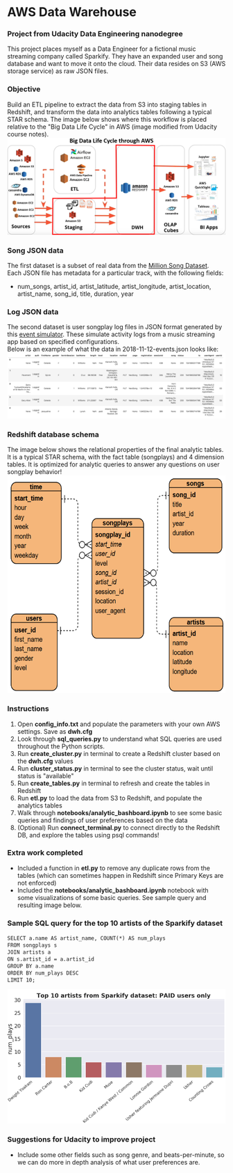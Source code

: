 # AWS Data Warehouse
### Project from Udacity Data Engineering nanodegree
This project places myself as a Data Engineer for a fictional music streaming company called Sparkify. They have an expanded user and song database and want to move it onto the cloud. Their data resides on S3 (AWS storage service) as raw JSON files.

### Objective
Build an ETL pipeline to extract the data from S3 into staging tables in Redshift, and transform the data into analytics tables following a typical STAR schema. The image below shows where this workflow is placed relative to the "Big Data Life Cycle" in AWS (image modified from Udacity course notes).
<img src="images/BigData_Cycle.PNG"> 

### Song JSON data
The first dataset is a subset of real data from the [Million Song Dataset](http://millionsongdataset.com/).  
Each JSON file has metadata for a particular track, with the following fields:
- num_songs, artist_id, artist_latitude, artist_longitude, artist_location, artist_name, song_id, title, duration, year

### Log JSON data  
The second dataset is user songplay log files in JSON format generated by this [event simulator](https://github.com/Interana/eventsim). These simulate activity logs from a music streaming app based on specified configurations.  
Below is an example of what the data in 2018-11-12-events.json looks like:  
<img src="images/log-data.PNG">  

### Redshift database schema
The image below shows the relational properties of the final analytic tables. It is a typical STAR schema, with the fact table (songplays) and 4 dimension tables. It is optimized for analytic queries to answer any questions on user songplay behavior!
<img src="images/ERD_rough.PNG" width="600" height="500">

### Instructions
1. Open **config_info.txt** and populate the parameters with your own AWS settings. Save as **dwh.cfg**  
2. Look through **sql_queries.py** to understand what SQL queries are used throughout the Python scripts.  
3. Run **create_cluster.py** in terminal to create a Redshift cluster based on the **dwh.cfg** values
4. Run **cluster_status.py** in terminal to see the cluster status, wait until status is "available" 
5. Run **create_tables.py** in terminal to refresh and create the tables in Redshift
6. Run **etl.py** to load the data from S3 to Redshift, and populate the analytics tables
7. Walk through **notebooks/analytic_bashboard.ipynb** to see some basic queries and findings of user preferences based on the data
8. (Optional) Run **connect_terminal.py** to connect directly to the Redshift DB, and explore the tables using psql commands!

### Extra work completed   
- Included a function in **etl.py** to remove any duplicate rows from the tables (which can sometimes happen in Redshift since Primary Keys are not enforced)
- Included the **notebooks/analytic_bashboard.ipynb** notebook with some visualizations of some basic queries. See sample query and resulting image below.

### Sample SQL query for the top 10 artists of the Sparkify dataset
```
SELECT a.name AS artist_name, COUNT(*) AS num_plays 
FROM songplays s 
JOIN artists a
ON s.artist_id = a.artist_id
GROUP BY a.name 
ORDER BY num_plays DESC 
LIMIT 10;
```
<img src="images/top_artists.PNG">  

### Suggestions for Udacity to improve project
- Include some other fields such as song genre, and beats-per-minute, so we can do more in depth analysis of what user preferences are.
